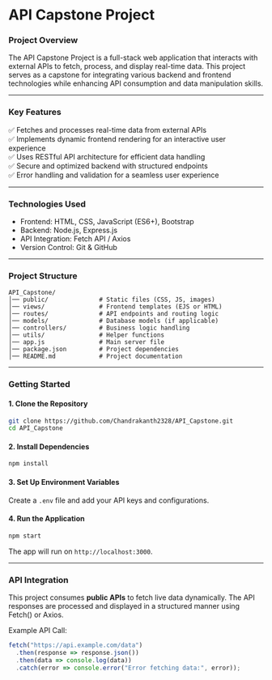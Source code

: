 # API Capstone Project 

### Project Overview
The API Capstone Project is a full-stack web application that interacts with external APIs to fetch, process, and display real-time data. This project serves as a capstone for integrating various backend and frontend technologies while enhancing API consumption and data manipulation skills.

---

### Key Features
✅ Fetches and processes real-time data from external APIs  
✅ Implements dynamic frontend rendering for an interactive user experience  
✅ Uses RESTful API architecture for efficient data handling  
✅ Secure and optimized backend with structured endpoints  
✅ Error handling and validation for a seamless user experience  

---

### Technologies Used
- Frontend: HTML, CSS, JavaScript (ES6+), Bootstrap  
- Backend: Node.js, Express.js  
- API Integration: Fetch API / Axios  
- Version Control: Git & GitHub  

---

### Project Structure
```plaintext
API_Capstone/
│── public/              # Static files (CSS, JS, images)
│── views/               # Frontend templates (EJS or HTML)
│── routes/              # API endpoints and routing logic
│── models/              # Database models (if applicable)
│── controllers/         # Business logic handling
│── utils/               # Helper functions
│── app.js               # Main server file
│── package.json         # Project dependencies
│── README.md            # Project documentation
```

---

### Getting Started
#### 1. Clone the Repository
```bash
git clone https://github.com/Chandrakanth2328/API_Capstone.git
cd API_Capstone
```

#### 2. Install Dependencies
```bash
npm install
```

#### 3. Set Up Environment Variables  
Create a `.env` file and add your API keys and configurations.

#### 4. Run the Application
```bash
npm start
```
The app will run on `http://localhost:3000`.

---

### API Integration
This project consumes **public APIs** to fetch live data dynamically. The API responses are processed and displayed in a structured manner using Fetch() or Axios.

Example API Call:
```javascript
fetch("https://api.example.com/data")
  .then(response => response.json())
  .then(data => console.log(data))
  .catch(error => console.error("Error fetching data:", error));
```

